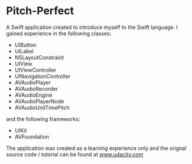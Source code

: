 # Pitch-Perfect
A Swift application created to introduce myself to the Swift language. I gained experience in the following classes:
- UIButton
- UILabel
- NSLayoutConstraint
- UIView
- UIViewController
- UINavigationController
- AVAudioPlayer
- AVAudioRecorder
- AVAudioEngine
- AVAudioPlayerNode
- AVAudioUnitTimePitch

and the following frameworks:
- UIKit
- AVFoundation

The application was created as a learning experience only and the orignal source code / tutorial can be found at 
www.udacity.com

